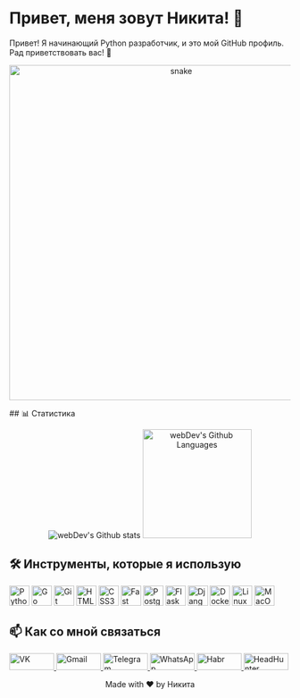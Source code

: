 <!-- Заголовок -->
# Привет, меня зовут Никита! 👋

<!-- Описание -->
Привет! Я начинающий Python разработчик, и это мой GitHub профиль. Рад приветствовать вас! 🚀
<p align="center">
 <img width="600" src="assets/github-snake.svg" alt="snake"/>
</p>
<!-- Статистика -->
## 📊 Статистика
<p align="center">
  <img src="http://github-readme-streak-stats.herokuapp.com?user=FilimonovAlexey&theme=dark&background=000000" alt="webDev's Github stats" />
  <img height="195px"alt="webDev's Github Languages" src="https://github-readme-stats-sigma-five.vercel.app/api/top-langs/?username=FilimonovAlexey&layout=compact&theme=vision-friendly-dark" />
</p>

<!-- Инструменты -->
## 🛠️ Инструменты, которые я использую
<p align="left">
<a href="https://www.python.org/" target="_blank" rel="noreferrer"><img src="https://raw.githubusercontent.com/danielcranney/readme-generator/main/public/icons/skills/python-colored.svg" width="36" height="36" alt="Python" /></a>
<a href="https://go.dev/doc/" target="_blank" rel="noreferrer"><img src="https://raw.githubusercontent.com/danielcranney/readme-generator/main/public/icons/skills/go-colored.svg" width="36" height="36" alt="Go" /></a>
<a href="https://git-scm.com/" target="_blank" rel="noreferrer"><img src="https://raw.githubusercontent.com/danielcranney/readme-generator/main/public/icons/skills/git-colored.svg" width="36" height="36" alt="Git" /></a>
<a href="https://developer.mozilla.org/en-US/docs/Glossary/HTML5" target="_blank" rel="noreferrer"><img src="https://raw.githubusercontent.com/danielcranney/readme-generator/main/public/icons/skills/html5-colored.svg" width="36" height="36" alt="HTML5" /></a>
<a href="https://www.w3.org/TR/CSS/#css" target="_blank" rel="noreferrer"><img src="https://raw.githubusercontent.com/danielcranney/readme-generator/main/public/icons/skills/css3-colored.svg" width="36" height="36" alt="CSS3" /></a>
<a href="https://fastapi.tiangolo.com/" target="_blank" rel="noreferrer"><img src="https://raw.githubusercontent.com/danielcranney/readme-generator/main/public/icons/skills/fastapi-colored.svg" width="36" height="36" alt="Fast API" /></a>
<a href="https://www.postgresql.org/" target="_blank" rel="noreferrer"><img src="https://raw.githubusercontent.com/danielcranney/readme-generator/main/public/icons/skills/postgresql-colored.svg" width="36" height="36" alt="PostgreSQL" /></a>
<a href="https://flask.palletsprojects.com/en/2.0.x/" target="_blank" rel="noreferrer"><img src="https://raw.githubusercontent.com/danielcranney/readme-generator/main/public/icons/skills/flask-colored.svg" width="36" height="36" alt="Flask" /></a>
<a href="https://www.djangoproject.com/" target="_blank" rel="noreferrer"><img src="https://raw.githubusercontent.com/danielcranney/readme-generator/main/public/icons/skills/django-colored.svg" width="36" height="36" alt="Django" /></a>
<a href="https://www.docker.com/" target="_blank" rel="noreferrer"><img src="https://raw.githubusercontent.com/danielcranney/readme-generator/main/public/icons/skills/docker-colored.svg" width="36" height="36" alt="Docker" /></a>
<a href="https://www.linux.org" target="_blank" rel="noreferrer"><img src="https://raw.githubusercontent.com/danielcranney/readme-generator/main/public/icons/skills/linux-colored.svg" width="36" height="36" alt="Linux" /></a>
<a href="https://apple.com" target="_blank" rel="noreferrer"><img src="https://raw.githubusercontent.com/danielcranney/readme-generator/main/public/icons/skills/macos-colored.svg" width="36" height="36" alt="MacOS" /></a>
</p>


## 📫 Как со мной связаться
<p align="left">
 <a href="https://vk.com/kolesnik_nv"> <img src="https://img.shields.io/badge/VK-4680C2?style=for-the-badge&logo=vk&logoColor=white" alt="VK" width="80" height="30"/> </a>
  <a href="nikitakolesnik.ru"> <img src="https://img.shields.io/badge/Gmail-D14836?style=for-the-badge&logo=gmail&logoColor=white" alt="Gmail" width="80" height="30"/> </a>
  <a href="https://t.me/n_kolesnik_v"> <img src="https://img.shields.io/badge/Telegram-2CA5E0?style=for-the-badge&logo=telegram&logoColor=white" alt="Telegram" width="80" height="30"/> </a>
  <a href="https://wa.me/79277254761"> <img src="https://img.shields.io/badge/WhatsApp-25D366?style=for-the-badge&logo=whatsapp&logoColor=white" alt="WhatsApp" width="80" height="30"/> </a>
  <a href="https://career.habr.com/nikitakolesnik21"> <img src="https://img.shields.io/badge/Habr-FF5722?style=for-the-badge&logo=habr&logoColor=white" alt="Habr"width="80" height="30" /> </a>
  <a href="https://samara.hh.ru/resume/1a1be107ff0bebb1250039ed1f6d7249425234"> <img src="https://img.shields.io/badge/HeadHunter-00B24D?style=for-the-badge&logo=hh.ru&logoColor=white" alt="HeadHunter" width="80" height="30"/> </a>
</p>

<p align="center">Made with ❤️ by Никита</p>
